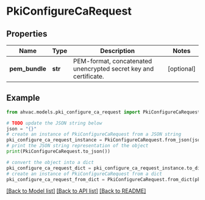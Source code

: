# PkiConfigureCaRequest


## Properties

Name | Type | Description | Notes
------------ | ------------- | ------------- | -------------
**pem_bundle** | **str** | PEM-format, concatenated unencrypted secret key and certificate. | [optional] 

## Example

```python
from ahvac.models.pki_configure_ca_request import PkiConfigureCaRequest

# TODO update the JSON string below
json = "{}"
# create an instance of PkiConfigureCaRequest from a JSON string
pki_configure_ca_request_instance = PkiConfigureCaRequest.from_json(json)
# print the JSON string representation of the object
print(PkiConfigureCaRequest.to_json())

# convert the object into a dict
pki_configure_ca_request_dict = pki_configure_ca_request_instance.to_dict()
# create an instance of PkiConfigureCaRequest from a dict
pki_configure_ca_request_from_dict = PkiConfigureCaRequest.from_dict(pki_configure_ca_request_dict)
```
[[Back to Model list]](../README.md#documentation-for-models) [[Back to API list]](../README.md#documentation-for-api-endpoints) [[Back to README]](../README.md)


